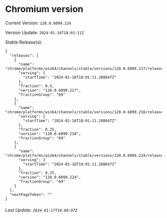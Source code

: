 # Chromium version

Current Version: `120.0.6099.224`

Version Update: `2024-01-16T18:01:11Z`

Stable Release(s):
```
{
  "releases": [
    {
      "name": "chrome/platforms/win64/channels/stable/versions/120.0.6099.217/releases/1705428071",
      "serving": {
        "startTime": "2024-01-16T18:01:11.288647Z"
      },
      "fraction": 0.5,
      "version": "120.0.6099.217",
      "fractionGroup": "69"
    },
    {
      "name": "chrome/platforms/win64/channels/stable/versions/120.0.6099.218/releases/1705428071",
      "serving": {
        "startTime": "2024-01-16T18:01:11.288647Z"
      },
      "fraction": 0.25,
      "version": "120.0.6099.218",
      "fractionGroup": "69"
    },
    {
      "name": "chrome/platforms/win64/channels/stable/versions/120.0.6099.224/releases/1705428071",
      "serving": {
        "startTime": "2024-01-16T18:01:11.288647Z"
      },
      "fraction": 0.25,
      "version": "120.0.6099.224",
      "fractionGroup": "69"
    }
  ],
  "nextPageToken": ""
}
```

###### Last Update: `2024-01-17T16:00:07Z`
        